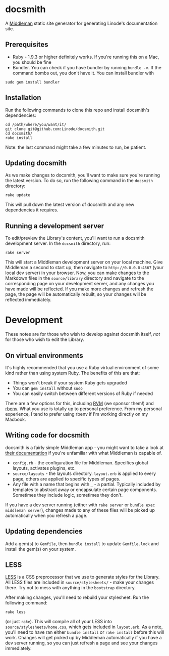# docsmith

A [Middleman](http://middlemanapp.com) static site generator for generating Linode's documentation site.

## Prerequisites

* Ruby - 1.9.3 or higher definitely works. If you're running this on a Mac, you should be fine
* Bundler. You can check if you have bundler by running `bundle -v`. If the command bombs out, you don't have it. You can install bundler with

```
sudo gem install bundler
```

## Installation

Run the following commands to clone this repo and install docsmith's dependencies:

	cd /path/where/you/want/it/
	git clone git@github.com:Linode/docsmith.git
	cd docsmith/
	rake install

Note: the last command might take a few minutes to run, be patient.

## Updating docsmith

As we make changes to docsmith, you'll want to make sure you're running the latest version. To do so, run the following command in the `docsmith` directory:

	rake update

This will pull down the latest version of docsmith and any new dependencies it requires.

## Running a development server

To edit/preview the Library's content, you'll want to run a docsmith development server. In the `docsmith` directory, run:

	rake server

This will start a Middleman development server on your local machine. Give Middleman a second to start up, then navigate to `http://0.0.0.0:4567` (your local dev server) in your browser. Now, you can make changes to the Markdown files in the `source/library` directory and navigate to the corresponding page on your development server, and any changes you have made will be reflected. If you make more changes and refresh the page, the page will be automatically rebuilt, so your changes will be reflected immediately.

# Development

These notes are for those who wish to develop against docsmith itself, *not* for those who wish to edit the Library.

## On virtual environments

It's highly recommended that you use a Ruby virtual environment of some kind rather than using system Ruby. The benefits of this are that:

* Things won't break if your system Ruby gets upgraded
* You can `gem install` without `sudo`
* You can easily switch between different versions of Ruby if needed

There are a few options for this, including [RVM](http://rvm.io) (we sponsor them!) and [rbenv](https://github.com/sstephenson/rbenv). What you use is totally up to personal preference. From my personal experience, I tend to prefer using rbenv if I'm working directly on my Macbook.

## Writing code for docsmith

docsmith is a fairly simple Middleman app - you might want to take a look at [their documentation](http://middlemanapp.com/basics/getting-started/) if you're unfamiliar with what Middleman is capable of.

* `config.rb` - the configuration file for Middleman. Specifies global layouts, activates plugins, etc.
* `source/layouts` - the layouts directory. `layout.erb` is applied to every page, others are applied to specific types of pages.
* Any file with a name that begins with `_` - a partial. Typically included by templates to abstract away or encapsulate certain page components. Sometimes they include logic, sometimes they don't.

If you have a dev server running (either with `rake server` or `bundle exec middleman server`), changes made to any of these files will be picked up automatically when you refresh a page.

## Updating dependencies

Add a gem(s) to `Gemfile`, then `bundle install` to update `Gemfile.lock` and install the gem(s) on your system.

## LESS

[LESS](http://lesscss.org) is a CSS preprocessor that we use to generate styles for the Library. All LESS files are included in `source/stylesheets/` - make your changes there. Try not to mess with anything in the `bootstrap` directory.

After making changes, you'll need to rebuild your stylesheet. Run the following command:

	rake less

(or just `rake`). This will compile all of your LESS into `source/stylesheets/home.css`, which gets included in `layout.erb`. As a note, you'll need to have ran either `bundle install` or `rake install` before this will work. Changes will get picked up by Middleman automatically if you have a dev server running, so you can just refresh a page and see your changes immediately.
